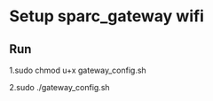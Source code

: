 # Setup sparc_gateway wifi

Run
-----------------------------------------
1.sudo chmod u+x gateway_config.sh

2.sudo ./gateway_config.sh